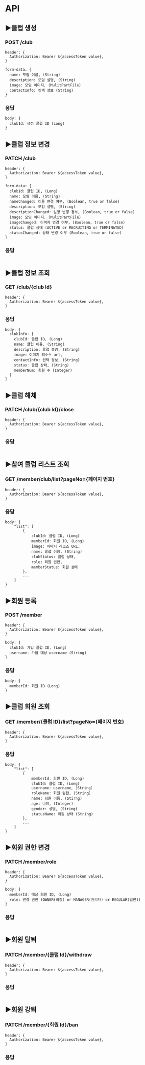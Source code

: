 # API

## ▶클럽 생성
### POST /club
```
header: {  
  Authorization: Bearer ${accessToken value},
}

form-data: {
  name: 모임 이름, (String)
  description: 모임 설명, (String)
  image: 모임 이미지, (MulitPartFile)
  contactInfo: 컨택 정보 (String)
} 
```

### 응답
```
body: {  
  clubId: 생성 클럽 ID (Long)
}
```


## ▶클럽 정보 변경
### PATCH /club
```
header: {  
  Authorization: Bearer ${accessToken value},
}

form-data: {
  clubId: 클럽 ID, (Long)
  name: 모임 이름, (String)
  nameChanged: 이름 변경 여부, (Boolean, true or false)
  description: 모임 설명, (String)
  descriptionChanged: 설명 변경 경부, (Boolean, true or false)
  image: 모임 이미지, (MulitPartFile)
  imageChanged: 이미지 변경 여부, (Boolean, true or false)
  status: 클럽 상태 (ACTIVE or RECRUITING or TERMINATED)
  statusChanged: 상태 변경 여부 (Boolean, true or false)
} 
```

### 응답
```
```

## ▶클럽 정보 조회
### GET /club/{club Id}
```
header: {  
  Authorization: Bearer ${accessToken value},
}
```

### 응답
```
body: {
  clubInfo: {
    clubId: 클럽 ID, (Long)
    name: 클럽 이름, (String)
    description: 클럽 설명, (String)
    image: 이미지 리소스 url,
    contactInfo: 컨택 정보, (String)
    status: 클럽 상태, (String)
    memberNum: 회원 수 (Integer)
  }
}
```


## ▶클럽 해체
### PATCH /club/{club Id}/close
```
header: {  
  Authorization: Bearer ${accessToken value},
}
```

### 응답
```
```

## ▶참여 클럽 리스트 조회
### GET /member/club/list?pageNo={페이지 번호}
```
header: {  
  Authorization: Bearer ${accessToken value},
}
```

### 응답
```
body: {
    "list": [
        {
            clubId: 클럽 ID, (Long)
            memberId: 회원 ID, (Long)
            image: 이미지 리소스 URL, 
            name: 클럽 이름, (String)
            clubStatus: 클럽 상태,
            role: 회원 권한, 
            memberStatus: 회원 상태
        },
        ...
    ]
}
```


## ▶회원 등록
### POST /member
```
header: {  
  Authorization: Bearer ${accessToken value},
}

body: {
  clubId: 가입 클럽 ID, (Long)
  username: 가입 대상 username (String)
}
```

### 응답
```
body: {
  memberId: 회원 ID (Long)
}
```



## ▶클럽 회원 조회
### GET /member/{클럽 ID}/list?pageNo={페이지 번호}
```
header: {  
  Authorization: Bearer ${accessToken value},
}
```

### 응답
```
body: {
    "list": [
        {
            memberId: 회원 ID, (Long)
            clubId: 클럽 ID, (Long)
            username: username, (String)
            roleName: 회원 권한, (String)
            name: 회원 이름, (Stirng)
            age: 나이, (Integer)
            gender: 성별, (String)
            statusName: 회원 상태 (String)
        },
        ...
    ]
}
```


## ▶회원 권한 변경
### PATCH /member/role
```
header: {  
  Authorization: Bearer ${accessToken value},
}

body: {
  memberId: 대상 회원 ID, (Long)
  role: 변경 권한 (OWNER(회장) or MANAGER(관리자) or REGULAR(일반))
}
```

### 응답
```
```



## ▶회원 탈퇴
### PATCH /member/{클럽 Id}/withdraw
```
header: {  
  Authorization: Bearer ${accessToken value},
}
```

### 응답
```
```


## ▶회원 강퇴
### PATCH /member/{회원 Id}/ban
```
header: {  
  Authorization: Bearer ${accessToken value},
}
```

### 응답
```
```
